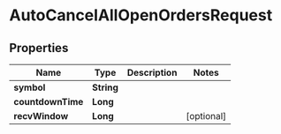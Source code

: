 

# AutoCancelAllOpenOrdersRequest


## Properties

| Name | Type | Description | Notes |
|------------ | ------------- | ------------- | -------------|
|**symbol** | **String** |  |  |
|**countdownTime** | **Long** |  |  |
|**recvWindow** | **Long** |  |  [optional] |



